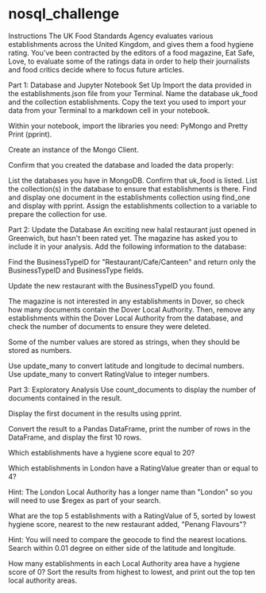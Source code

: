 # nosql_challenge

Instructions
The UK Food Standards Agency evaluates various establishments across the United Kingdom, and gives them a food hygiene rating. You've been contracted by the editors of a food magazine, Eat Safe, Love, to evaluate some of the ratings data in order to help their journalists and food critics decide where to focus future articles.

Part 1: Database and Jupyter Notebook Set Up
  Import the data provided in the establishments.json file from your Terminal. Name the database uk_food and the collection establishments.   Copy the text you used to import your data from your Terminal to a markdown cell in your notebook.

  Within your notebook, import the libraries you need: PyMongo and Pretty Print (pprint).

  Create an instance of the Mongo Client.

  Confirm that you created the database and loaded the data properly:

  List the databases you have in MongoDB. Confirm that uk_food is listed.
  List the collection(s) in the database to ensure that establishments is there.
  Find and display one document in the establishments collection using find_one and display with pprint.
  Assign the establishments collection to a variable to prepare the collection for use.
  
Part 2: Update the Database
  An exciting new halal restaurant just opened in Greenwich, but hasn't been rated yet. The magazine has asked you to include it in your     analysis. Add the following information to the database:

  Find the BusinessTypeID for "Restaurant/Cafe/Canteen" and return only the BusinessTypeID and BusinessType fields.

  Update the new restaurant with the BusinessTypeID you found.

  The magazine is not interested in any establishments in Dover, so check how many documents contain the Dover Local Authority. Then, remove   any establishments within the Dover Local Authority from the database, and check the number of documents to ensure they were deleted.

  Some of the number values are stored as strings, when they should be stored as numbers.

  Use update_many to convert latitude and longitude to decimal numbers.
  Use update_many to convert RatingValue to integer numbers.
  
 Part 3: Exploratory Analysis
 Use count_documents to display the number of documents contained in the result.

  Display the first document in the results using pprint.

  Convert the result to a Pandas DataFrame, print the number of rows in the DataFrame, and display the first 10 rows.

  Which establishments have a hygiene score equal to 20?

  Which establishments in London have a RatingValue greater than or equal to 4?

  Hint: The London Local Authority has a longer name than "London" so you will need to use $regex as part of your search.

  What are the top 5 establishments with a RatingValue of 5, sorted by lowest hygiene score, nearest to the new restaurant added, "Penang Flavours"?

  Hint: You will need to compare the geocode to find the nearest locations. Search within 0.01 degree on either side of the latitude and longitude.

  How many establishments in each Local Authority area have a hygiene score of 0? Sort the results from highest to lowest, and print out the top ten local authority areas.
